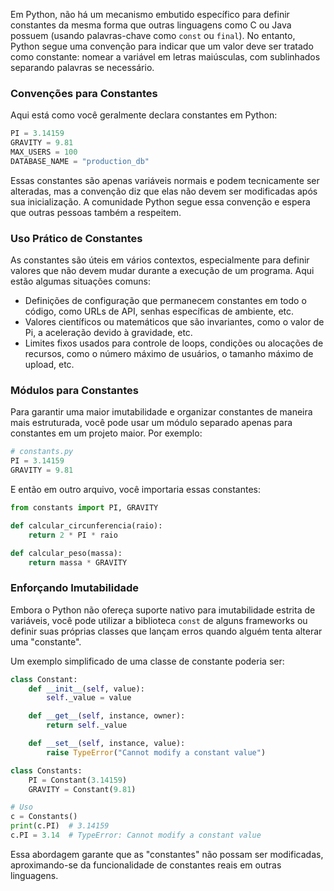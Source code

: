 Em Python, não há um mecanismo embutido específico para definir constantes da mesma forma que outras linguagens como C ou Java possuem (usando palavras-chave como `const` ou `final`). No entanto, Python segue uma convenção para indicar que um valor deve ser tratado como constante: nomear a variável em letras maiúsculas, com sublinhados separando palavras se necessário.

### Convenções para Constantes

Aqui está como você geralmente declara constantes em Python:

```python
PI = 3.14159
GRAVITY = 9.81
MAX_USERS = 100
DATABASE_NAME = "production_db"

```

Essas constantes são apenas variáveis normais e podem tecnicamente ser alteradas, mas a convenção diz que elas não devem ser modificadas após sua inicialização. A comunidade Python segue essa convenção e espera que outras pessoas também a respeitem.

### Uso Prático de Constantes

As constantes são úteis em vários contextos, especialmente para definir valores que não devem mudar durante a execução de um programa. Aqui estão algumas situações comuns:

- Definições de configuração que permanecem constantes em todo o código, como URLs de API, senhas específicas de ambiente, etc.
- Valores científicos ou matemáticos que são invariantes, como o valor de Pi, a aceleração devido à gravidade, etc.
- Limites fixos usados para controle de loops, condições ou alocações de recursos, como o número máximo de usuários, o tamanho máximo de upload, etc.

### Módulos para Constantes

Para garantir uma maior imutabilidade e organizar constantes de maneira mais estruturada, você pode usar um módulo separado apenas para constantes em um projeto maior. Por exemplo:

```python
# constants.py
PI = 3.14159
GRAVITY = 9.81

```

E então em outro arquivo, você importaria essas constantes:

```python
from constants import PI, GRAVITY

def calcular_circunferencia(raio):
    return 2 * PI * raio

def calcular_peso(massa):
    return massa * GRAVITY

```

### Enforçando Imutabilidade

Embora o Python não ofereça suporte nativo para imutabilidade estrita de variáveis, você pode utilizar a biblioteca `const` de alguns frameworks ou definir suas próprias classes que lançam erros quando alguém tenta alterar uma "constante".

Um exemplo simplificado de uma classe de constante poderia ser:

```python
class Constant:
    def __init__(self, value):
        self._value = value

    def __get__(self, instance, owner):
        return self._value

    def __set__(self, instance, value):
        raise TypeError("Cannot modify a constant value")

class Constants:
    PI = Constant(3.14159)
    GRAVITY = Constant(9.81)

# Uso
c = Constants()
print(c.PI)  # 3.14159
c.PI = 3.14  # TypeError: Cannot modify a constant value

```

Essa abordagem garante que as "constantes" não possam ser modificadas, aproximando-se da funcionalidade de constantes reais em outras linguagens.